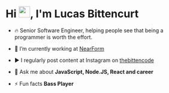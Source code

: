 <h1 align="left">Hi <img src="https://raw.githubusercontent.com/kaueMarques/kaueMarques/master/hi.gif" height="30px">, I'm Lucas Bittencurt</h1>
<!-- <p align="left"> <img src="https://komarev.com/ghpvc/?username=thebittencode&color=yellow" alt="Profile views" /> </p> -->

- 🔥 Senior Software Engineer, helping people see that being a programmer is worth the effort.

- 🔭 I’m currently working at [NearForm](https://www.nearform.com/)

- ▶️ I regularly post content at Instagram on [thebittencode](https://www.instagram.com/thebittencode/)

- 💬 Ask me about **JavaScript, Node.JS, React and career**

- ⚡ Fun facts **Bass Player**

<!-- - 👨‍💻 More at [thebittencode.com](https://thebittencode.com) -->

<!---
thebittencode/thebittencode is a ✨ special ✨ repository because its `README.md` (this file) appears on your GitHub profile.
You can click the Preview link to take a look at your changes.
--->
